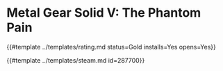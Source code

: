 # Metal Gear Solid V: The Phantom Pain

{{#template ../templates/rating.md status=Gold installs=Yes opens=Yes}}

{{#template ../templates/steam.md id=287700}}
